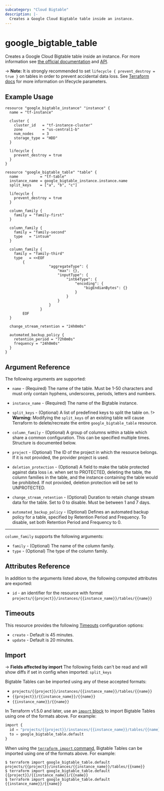 ```yaml
---
subcategory: "Cloud Bigtable"
description: |-
  Creates a Google Cloud Bigtable table inside an instance.
---
```


# google_bigtable_table

Creates a Google Cloud Bigtable table inside an instance. For more information see
[the official documentation](https://cloud.google.com/bigtable/) and
[API](https://cloud.google.com/bigtable/docs/go/reference).

-> **Note:** It is strongly recommended to set `lifecycle { prevent_destroy = true }`
on tables in order to prevent accidental data loss. See
[Terraform docs](https://www.terraform.io/docs/configuration/resources.html#prevent_destroy)
for more information on lifecycle parameters.


## Example Usage

```hcl
resource "google_bigtable_instance" "instance" {
  name = "tf-instance"

  cluster {
    cluster_id   = "tf-instance-cluster"
    zone         = "us-central1-b"
    num_nodes    = 3
    storage_type = "HDD"
  }

  lifecycle {
    prevent_destroy = true
  }
}

resource "google_bigtable_table" "table" {
  name          = "tf-table"
  instance_name = google_bigtable_instance.instance.name
  split_keys    = ["a", "b", "c"]

  lifecycle {
    prevent_destroy = true
  }

  column_family {
    family = "family-first"
  }

  column_family {
    family = "family-second"
    type   = "intsum"
  }

  column_family {
    family = "family-third"
    type   = <<EOF
        {
					"aggregateType": {
						"max": {},
						"inputType": {
							"int64Type": {
								"encoding": {
									"bigEndianBytes": {}
								}
							}
						}
					}
				}
        EOF
  }

  change_stream_retention = "24h0m0s"

  automated_backup_policy {
    retention_period = "72h0m0s"
    frequency = "24h0m0s"
  }
}
```

## Argument Reference

The following arguments are supported:

* `name` - (Required) The name of the table. Must be 1-50 characters and must only contain hyphens, underscores, periods, letters and numbers.

* `instance_name` - (Required) The name of the Bigtable instance.

* `split_keys` - (Optional) A list of predefined keys to split the table on.
!> **Warning:** Modifying the `split_keys` of an existing table will cause Terraform
to delete/recreate the entire `google_bigtable_table` resource.

* `column_family` - (Optional) A group of columns within a table which share a common configuration. This can be specified multiple times. Structure is documented below.

* `project` - (Optional) The ID of the project in which the resource belongs. If it
    is not provided, the provider project is used.

* `deletion_protection` - (Optional) A field to make the table protected against data loss i.e. when set to PROTECTED, deleting the table, the column families in the table, and the instance containing the table would be prohibited. If not provided, deletion protection will be set to UNPROTECTED.

* `change_stream_retention` - (Optional) Duration to retain change stream data for the table. Set to 0 to disable. Must be between 1 and 7 days.

* `automated_backup_policy` - (Optional) Defines an automated backup policy for a table, specified by Retention Period and Frequency. To disable, set both Retention Period and Frequency to 0.

-----

`column_family` supports the following arguments:

* `family` - (Optional) The name of the column family.
* `type`   - (Optional) The type of the column family.

## Attributes Reference

In addition to the arguments listed above, the following computed attributes are
exported:

* `id` - an identifier for the resource with format `projects/{{project}}/instances/{{instance_name}}/tables/{{name}}`

## Timeouts

This resource provides the following
[Timeouts](https://developer.hashicorp.com/terraform/plugin/sdkv2/resources/retries-and-customizable-timeouts) configuration options:

- `create` - Default is 45 minutes.
- `update` - Default is 20 minutes.

## Import

-> **Fields affected by import** The following fields can't be read and will show diffs if set in config when imported: `split_keys`

Bigtable Tables can be imported using any of these accepted formats:

* `projects/{{project}}/instances/{{instance_name}}/tables/{{name}}`
* `{{project}}/{{instance_name}}/{{name}}`
* `{{instance_name}}/{{name}}`

In Terraform v1.5.0 and later, use an [`import` block](https://developer.hashicorp.com/terraform/language/import) to import Bigtable Tables using one of the formats above. For example:

```tf
import {
  id = "projects/{{project}}/instances/{{instance_name}}/tables/{{name}}"
  to = google_bigtable_table.default
}
```

When using the [`terraform import` command](https://developer.hashicorp.com/terraform/cli/commands/import), Bigtable Tables can be imported using one of the formats above. For example:

```
$ terraform import google_bigtable_table.default projects/{{project}}/instances/{{instance_name}}/tables/{{name}}
$ terraform import google_bigtable_table.default {{project}}/{{instance_name}}/{{name}}
$ terraform import google_bigtable_table.default {{instance_name}}/{{name}}
```


